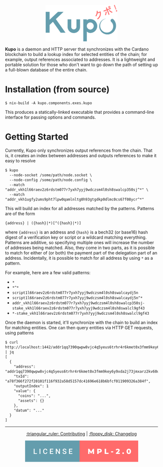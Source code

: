 <p align="center">
  <img src=".github/kupo.png" height=120 />
</p>

**Kupo** is a daemon and HTTP server that synchronizes with the Cardano blockchain to build a lookup index for selected entities of the chain; for example, output references associated to addresses. It is a lightweight and portable solution for those who don't want to go down the path of setting up a full-blown database of the entire chain.

# Installation (from source)

```console
$ nix-build -A kupo.components.exes.kupo
```

This produces a statically-linked executable that provides a command-line interface for passing options and commands.

# Getting Started

Currently, Kupo only synchronizes output references from the chain. That is, it creates an index between addresses and outputs references to make it easy to resolve 

```console
$ kupo 
  --node-socket /some/path/node.socket \
  --node-config /some/path/node.config \
  --match "addr_vkh1l66raev2z6rdstm077r7yxh7yyj9wdczsm4l0sh8swalcp350sj^*" \
  --match "addr_vkh1ugfy2ums9pht7lpw0qamlnltg0h93gtgdkp0dlmc0cs67f08ycr^*"
```

This will build an index for all addresses matched by the patterns. Patterns are of the form 

```
{address} | ({hash}|*)[^({hash}|*)] 
```

where `{address}` is an address and `{hash}` is a bech32 (or base16) hash digest of a verification key or script or a wildcard matching everything. Patterns are additive, so specifying multiple ones will increase the number of addresses being matched. Also, they come in two parts, as it is possible to match for either of (or both) the payment part of the delegation part of an address. Incidentally, it is possible to match for all address by using `*` as a pattern. 

For example, here are a few valid patterns:

- `*`
- `*^*`
- `script1l66raev2z6rdstm077r7yxh7yyj9wdczsm4l0sh8swalcaydj5n`
- `script1l66raev2z6rdstm077r7yxh7yyj9wdczsm4l0sh8swalcaydj5n^*`
- `addr_vkh1l66raev2z6rdstm077r7yxh7yyj9wdczsm4l0sh8swalcp350sj-stake_vkh1l66raev2z6rdstm077r7yxh7yyj9wdczsm4l0sh8swalcl9gf43`
- `*-stake_vkh1l66raev2z6rdstm077r7yxh7yyj9wdczsm4l0sh8swalcl9gf43`

Once the daemon is started, it'll synchronize with the chain to build an index for matching entities. One can then query entities via HTTP GET requests, using patterns 

```console
$ curl http://localhost:1442/addr1qq7390qwpw8vjc4q5yeus6trhr4r6kmet0x3fmm9key6y9xda2j73jmxarz2kv60uqunlgh2fgg3yjkvxspnjkdx2j0sc7e9xp | jq
[ 
  { 
    "address": "addr1qq7390qwpw8vjc4q5yeus6trhr4r6kmet0x3fmm9key6y9xda2j73jmxarz2kv60uqunlgh2fgg3yjkvxspnjkdx2j0sc7e9xp"
    "txId": "a78f366f272f20101f116f932a58d5157dc41696e618b6bfcf011909326a384f",
    "outputIndex": 1
    "value": {
      "coins": "...",
      "assets": {}
    },
    "datum": "..."
  }
]
```

---

<p align="center">
  <a href="CONTRIBUTING.md">:triangular_ruler: Contributing</a>
  |
  <a href="CHANGELOG.md">:floppy_disk: Changelog</a>
</p>

<p align="center"><a href="https://github.com/cardanosolutions/kupo/blob/master/LICENSE"><img src=".github/license.svg" alt="license=MPL-2.0" /></a></p>
